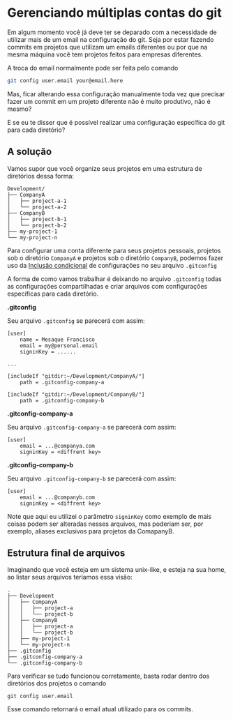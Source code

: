 # Gerenciando múltiplas contas do git

Em algum momento você já deve ter se deparado com a necessidade de utilizar mais de um email na configuração do git. Seja por estar fazendo commits em projetos que utilizam um emails diferentes ou por que na mesma máquina você tem projetos feitos para empresas diferentes.

A troca do email normalmente pode ser feita pelo comando

```bash
git config user.email your@email.here
```

Mas, ficar alterando essa configuração manualmente toda vez que precisar fazer um commit em um projeto diferente não é muito produtivo, não é mesmo?

E se eu te disser que é possível realizar uma configuração específica do git para cada diretório?

## A solução

Vamos supor que você organize seus projetos em uma estrutura de diretórios dessa forma:

```
Development/
├── CompanyA
│   ├── project-a-1
│   └── project-a-2
├── CompanyB
│   ├── project-b-1
│   └── project-b-2
├── my-project-1
└── my-project-n
```

Para configurar uma conta diferente para seus projetos pessoais, projetos sob o diretório  `CompanyA` e projetos sob o diretório `CompanyB`, podemos fazer uso da [Inclusão condicional] de configurações no seu arquivo `.gitconfig`

A forma de como vamos trabalhar é deixando no arquivo `.gitconfig` todas as configurações compartilhadas e criar arquivos com configurações específicas para cada diretório.

**.gitconfig**


Seu arquivo `.gitconfig` se parecerá com assim:

```
[user]
    name = Mesaque Francisco
    email = my@personal.email
    signinKey = ......

...

[includeIf "gitdir:~/Development/CompanyA/"]
    path = .gitconfig-company-a

[includeIf "gitdir:~/Development/CompanyB/"]
    path = .gitconfig-company-b
```

**.gitconfig-company-a**


Seu arquivo `.gitconfig-company-a` se parecerá com assim:

```
[user]
    email = ...@companya.com
    signinKey = <diffrent key>
```

**.gitconfig-company-b**


Seu arquivo `.gitconfig-company-b` se parecerá com assim:

```
[user]
    email = ...@companyb.com
    signinKey = <diffrent key>
```

Note que aqui eu utilizei o parâmetro `signinKey` como exemplo de mais coisas podem ser alteradas nesses arquivos, mas poderiam ser, por exemplo, aliases exclusivos para projetos da ComapanyB.

## Estrutura final de arquivos

Imaginando que você esteja em um sistema unix-like, e esteja na sua home, ao listar seus arquivos teríamos essa visão:

```
.
├── Development
│   ├── CompanyA
│   │   ├── project-a
│   │   └── project-b
│   ├── CompanyB
│   │   ├── project-a
│   │   └── project-b
│   ├── my-project-1
│   └── my-project-n
├── .gitconfig
├── .gitconfig-company-a
└── .gitconfig-company-b
```

Para verificar se tudo funcionou corretamente, basta rodar dentro dos diretórios dos projetos o comando

```
git config user.email
```

Esse comando retornará o email atual utilizado para os commits.

[Inclusão condicional]: https://git-scm.com/docs/git-config#_conditional_includes